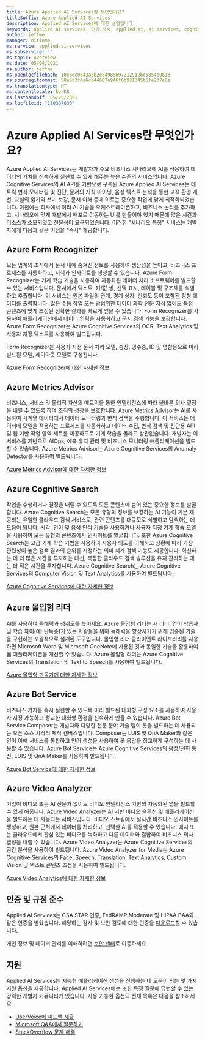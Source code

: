 ```yaml
---
title: Azure Applied AI Services란 무엇인가요?
titleSuffix: Azure Applied AI Services
description: Applied AI Services에 대한 설명입니다.
keywords: applied ai services, 인공 지능, applied ai, ai services, cognitive search, applied ai 기능
author: jeffme
manager: nitinme
ms.service: applied-ai-services
ms.subservice: ''
ms.topic: overview
ms.date: 05/04/2021
ms.author: jeffme
ms.openlocfilehash: 10c6dc0643a8b2e84985697212912bc5854c0613
ms.sourcegitcommit: 58e5d3f4a6cb44607e946f6b931345b6fe237e0e
ms.translationtype: HT
ms.contentlocale: ko-KR
ms.lasthandoff: 05/25/2021
ms.locfileid: "110387690"
---
```

# <a name="what-are-azure-applied-ai-services"></a>Azure Applied AI Services란 무엇인가요?

Azure Applied AI Services는 개발자가 주요 비즈니스 시나리오에 AI를 적용하여 데이터의 가치를 신속하게 실현할 수 있게 해주는 높은 수준의 서비스입니다.  Azure Cognitive Services의 AI API를 기반으로 구축된 Azure Applied AI Services는 메트릭 변칙 모니터링 및 진단, 문서의 지식 마이닝, 음성 텍스트 분석을 통한 고객 환경 개선, 교실의 읽기와 쓰기 보강, 문서 이해 등에 이르는 중요한 작업에 맞게 최적화되었습니다. 이전에는 회사에서 여러 AI 기술을 오케스트레이션하고, 비즈니스 논리를 추가하고, 시나리오에 맞게 개발에서 배포로 이동하는 UI를 만들어야 했기 때문에 많은 시간과 리소스가 소모되었고 전문성이 요구되었습니다. 이러한 "시나리오 특정" 서비스는 개발자에게 다음과 같은 이점을 "즉시" 제공합니다.

## <a name="azure-form-recognizer"></a>Azure Form Recognizer

모든 업계의 조직에서 문서 내에 숨겨진 정보를 사용하여 생산성을 높이고, 비즈니스 프로세스를 자동화하고, 지식과 인사이트를 생성할 수 있습니다.  Azure Form Recognizer는 기계 학습 기술을 사용하여 자동화된 데이터 처리 소프트웨어를 빌드할 수 있는 서비스입니다. 문서에서 텍스트, 키/값 쌍, 선택 표시, 테이블 및 구조체를 식별하고 추출합니다. 이 서비스는 원본 파일의 관계, 경계 상자, 신뢰도 등이 포함된 정형 데이터를 출력합니다. 많은 수동 작업 또는 광범위한 데이터 과학 전문 지식 없이도 특정 콘텐츠에 맞게 조정된 정확한 결과를 빠르게 얻을 수 있습니다. Form Recognizer를 사용하여 애플리케이션에서 데이터 입력을 자동화하고 문서 검색 기능을 보강합니다.  Azure Form Recognizer는 Azure Cognitive Services의 OCR, Text Analytics 및 사용자 지정 텍스트를 사용하여 빌드됩니다.

Form Recognizer는 사용자 지정 문서 처리 모델, 송장, 영수증, ID 및 명함용으로 미리 빌드된 모델, 레이아웃 모델로 구성됩니다. 

[Azure Form Recognizer에 대한 자세한 정보](../cognitive-services/form-recognizer/index.yml)

## <a name="azure-metrics-advisor"></a>Azure Metrics Advisor

비즈니스, 서비스 및 물리적 자산의 메트릭을 통한 인텔리전스에 따라 올바른 의사 결정을 내릴 수 있도록 하여 조직의 성장을 보호합니다.  Azure Metrics Advisor는 AI를 사용하여 시계열 데이터에서 데이터 모니터링과 변칙 검색을 수행합니다. 이 서비스는 데이터에 모델을 적용하는 프로세스를 자동화하고 데이터 수집, 변칙 검색 및 진단용 API 및 웹 기반 작업 영역 세트를 제공하므로 기계 학습을 몰라도 상관없습니다. 개발자는 이 서비스를 기반으로 AIOps, 예측 유지 관리 및 비즈니스 모니터링 애플리케이션을 빌드할 수 있습니다.  Azure Metrics Advisor는 Azure Cognitive Services의 Anomaly Detector를 사용하여 빌드됩니다.

[Azure Metrics Advisor에 대한 자세한 정보](../cognitive-services/metrics-advisor/index.yml)

## <a name="azure-cognitive-search"></a>Azure Cognitive Search

작업을 수행하거나 결정을 내릴 수 있도록 모든 콘텐츠에 숨어 있는 중요한 정보를 발굴합니다.  Azure Cognitive Search는 모든 유형의 정보를 보강하는 AI 기능이 기본 제공되는 유일한 클라우드 검색 서비스로, 관련 콘텐츠를 대규모로 식별하고 탐색하는 데 도움이 됩니다. 시각, 언어 및 음성 인식 기술을 사용하거나 사용자 지정 기계 학습 모델을 사용하여 모든 유형의 콘텐츠에서 인사이트를 발굴합니다. 또한 Azure Cognitive Search는 고급 기계 학습 기법을 사용하여 사용자 의도를 이해하고 상황에 따라 가장 관련성이 높은 검색 결과의 순위를 지정하는 의미 체계 검색 기능도 제공합니다. 혁신하는 데 더 많은 시간을 투자하는 대신, 복잡한 클라우드 검색 솔루션을 유지 관리하는 데는 더 적은 시간을 투자합니다.  Azure Cognitive Search는 Azure Cognitive Services의 Computer Vision 및 Text Analytics를 사용하여 빌드됩니다.

[Azure Cognitive Services에 대한 자세한 정보](../search/index.yml)

## <a name="azure-immersive-reader"></a>Azure 몰입형 리더

AI를 사용하여 독해력과 성취도를 높이세요. Azure 몰입형 리더는 새 리더, 언어 학습자 및 학습 차이(예: 난독증)가 있는 사람들을 위해 독해력을 향상시키기 위해 입증된 기술을 구현하는 포괄적으로 설계된 도구입니다. 몰입형 리더 클라이언트 라이브러리를 사용하면 Microsoft Word 및 Microsoft OneNote에 사용된 것과 동일한 기술을 활용하여 웹 애플리케이션을 개선할 수 있습니다. Azure 몰입형 리더는 Azure Cognitive Services의 Translation 및 Text to Speech를 사용하여 빌드됩니다.

[Azure 몰입형 판독기에 대한 자세한 정보](../cognitive-services/immersive-reader/index.yml)

## <a name="azure-bot-service"></a>Azure Bot Service

비즈니스 가치를 즉시 실현할 수 있도록 미리 빌드된 대화형 구성 요소를 사용하여 사용자 지정 가능하고 정교한 대화형 환경을 신속하게 만들 수 있습니다.  Azure Bot Service Composer는 개발자와 다양한 전문 분야 기술 팀이 봇을 빌드하는 데 사용되는 오픈 소스 시각적 제작 캔버스입니다. Composer는 LUIS 및 QnA Maker와 같은 언어 이해 서비스를 통합하고 언어 생성을 사용하여 봇 응답을 정교하게 구성하는 데 사용할 수 있습니다. Azure Bot Service는 Azure Cognitive Services의 음성/전화 통신, LUIS 및 QnA Maker를 사용하여 빌드됩니다.

[Azure Bot Service에 대한 자세한 정보](https://docs.microsoft.com/composer/)

## <a name="azure-video-analyzer"></a>Azure Video Analyzer 

기업이 비디오 또는 AI 전문가 없이도 비디오 인텔리전스 기반의 자동화된 앱을 빌드할 수 있게 해줍니다.  Azure Video Analyzer는 AI 기반 비디오 솔루션 및 애플리케이션을 빌드하는 데 사용되는 서비스입니다. 비디오 스트림에서 실시간 비즈니스 인사이트를 생성하고, 원본 근처에서 데이터를 처리하고, 선택한 AI를 적용할 수 있습니다. 에지 또는 클라우드에서 관심 있는 비디오를 녹화하고 다른 데이터와 결합하여 비즈니스 의사 결정을 내릴 수 있습니다.  Azure Video Analyzer는 Azure Cognitive Services의 공간 분석을 사용하여 빌드됩니다.  Azure Video Analyzer for Media는 Azure Cognitive Services의 Face, Speech, Translation, Text Analytics, Custom Vision 및 텍스트 콘텐츠 조정을 사용하여 빌드됩니다.  

[Azure Video Analytics에 대한 자세한 정보](https://aka.ms/video-analyzer-hub)

## <a name="certifications-and-compliance"></a>인증 및 규정 준수

Applied AI Services는 CSA STAR 인증, FedRAMP Moderate 및 HIPAA BAA와 같은 인증을 받았습니다. 해당하는 감사 및 보안 검토에 대한 인증을 [다운로드](https://aka.ms/applied-ai-download-certifications "다운로드로 사용 가능한 제품 설명서에서 데이터 공급자 설치 섹션을 참조하세요")할 수 있습니다.

개인 정보 및 데이터 관리를 이해하려면 [보안 센터](https://servicetrust.microsoft.com/ "보안 센터")로 이동하세요.

## <a name="support"></a>지원

Applied AI Services는 지능형 애플리케이션 생성을 진행하는 데 도움이 되는 몇 가지 지원 옵션을 제공합니다. Applied AI Services에는 또한 특정 질문에 답변할 수 있는 강력한 개발자 커뮤니티가 있습니다. 사용 가능한 옵션의 전체 목록은 다음을 참조하세요.

- [UserVoice에 피드백 제출](https://aka.ms/AppliedAIUserVoice)
- [Microsoft Q&A에서 질문하기](https://aka.ms/AppliedAIMSFTQandA)
- [StackOverflow 문제 해결](https://aka.ms/AppliedAIStackOverflow)
